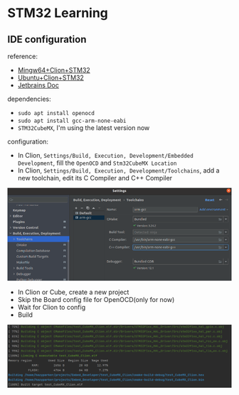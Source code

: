 # STM32 Learning 
## IDE configuration

reference:

* [Mingw64+Clion+STM32](https://www.bilibili.com/read/cv6308000?spm_id_from=333.999.0.0)
* [Ubuntu+Clion+STM32](https://blog.csdn.net/qq_25014669/article/details/105692179)
* [Jetbrains Doc](https://www.jetbrains.com/help/clion/2022.3/embedded-development.html#new-project)

dependencies:

* `sudo apt install openocd`
* `sudo apt install gcc-arm-none-eabi`
* `STM32CubeMX`, I'm using the latest version now

configuration:

* In Clion, `Settings/Build, Execution, Development/Embedded Development`, fill the `OpenOCD` and `Stm32CubeMX Location`
* In Clion, `Settings/Build, Execution, Development/Toolchains`, add a new toolchain, edit its C Compiler and C++ Compiler

![toolchains](images/toolchains.png)

* In Clion or Cube, create a new project
* Skip the Board config file for OpenOCD(only for now)
* Wait for Clion to config
* Build

![build](images/build.png)
